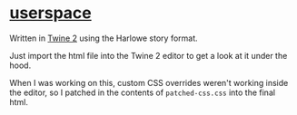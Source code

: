 [userspace](http://thedeadparrot.github.io/fic-projects/userspace/userspace.html)
======================================================================

Written in [Twine 2](http://twinery.org) using the Harlowe story format.

Just import the html file into the Twine 2 editor to get a look at it 
under the hood.

When I was working on this, custom CSS overrides weren't working inside
the editor, so I patched in the contents of `patched-css.css` into the
final html.

